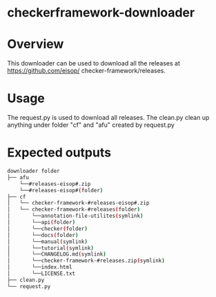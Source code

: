 # checkerframework-downloader
# Overview
This downloader can be used to download all the releases at https://github.com/eisop/
checker-framework/releases.
# Usage
The request.py is used to download all releases.
The clean.py clean up anything under folder "cf" and "afu" created by request.py
# Expected outputs
```bash
downloader folder
├── afu
    └──#releases-eisop#.zip
    └──#releases-eisop#(folder)
├── cf
│   └── checker-framework-#releases-eisop#.zip
│   └── checker-framework-#releases(folder)
│       └──annotation-file-utilites(symlink)
│       └──api(folder)
│       └──checker(folder)
│       └──docs(folder)
│       └──manual(symlink)
│       └──tutorial(symlink)
│       └──CHANGELOG.md(symlink)
│       └──checker-framework-#releases.zip(symlink)
│       └──index.html
│       └──LICENSE.txt
├── clean.py
└── request.py
```